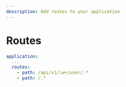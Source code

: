 ```yaml
---
description: Add routes to your application
---
```


# Routes

```yaml
application:
  ...
  routes:
    - path: /api/v1/\w+/user/.*
    - path: /.*

```

